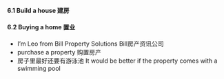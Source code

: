 #### 6.1 Build a house 建房
#### 6.2 Buying a home 置业
+ I’m Leo from Bill Property Solutions Bill房产资讯公司
+ purchase a property 购置房产 
+ 房子里最好还要有游泳池 It would be better if the property comes with a swimming
pool